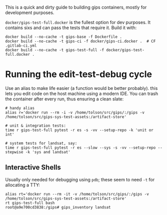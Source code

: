 This is a quick and dirty guide to building gips containers, mostly for
development purposes.

`docker/gips-test-full.docker` is the fullest option for dev purposes.  It
contains sixs and can pass the tests that require it.  Build it with:

```
docker build --no-cache -t gips-base -f Dockerfile .
docker build --no-cache -t gips-ci -f docker/gips-ci.docker .  # CF .gitlab-ci.yml
docker build --no-cache -t gips-test-full -f docker/gips-test-full.docker .
```

Running the edit-test-debug cycle
=================================
Use an alias to make life easier (a function would be better probably).  this
lets you edit code on the host machine using a modern IDE.  You can trash the
container after every run, thus ensuring a clean slate:

```
# handy alias
alias r='docker run --rm -i -v /home/tolson/src/gips/:/gips -v /home/tolson/src/gips-sys-test-assets:/artifact-store'

# unit & integration tests:
time r gips-test-full pytest -r es -s -vv --setup-repo -k 'unit or int'

# system tests for landsat, say:
time r gips-test-full pytest -r es --slow --sys -s -vv --setup-repo --stepwise -k 'sys and landsat'
```

Interactive Shells
------------------
Usually only needed for debugging using `pdb`; these seem to need `-t` for
allocating a TTY:

```
alias rt='docker run --rm -it -v /home/tolson/src/gips/:/gips -v /home/tolson/src/gips-sys-test-assets:/artifact-store'
rt gips-test-full bash
root@a9e700cd3838:/gips# gips_inventory landsat
```
